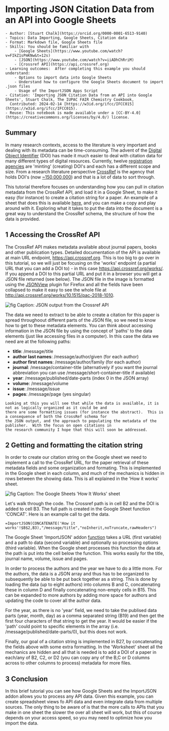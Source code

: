 # Importing JSON Citation Data from an API into Google Sheets 

```{dropdown} About this recipe
- Author: [Stuart Chalk](https://orcid.org/0000-0001-6513-9140)
- Topics: Data Importing, Google Sheets, Citation data
- Format: Markdown file, Google Sheets file
- Skills: You should be familiar with
    - [Google Sheets](https://www.youtube.com/watch?v=FIkZ1sPmKNw&t=12s)
    - [JSON](https://www.youtube.com/watch?v=iiADhChRriM)
    - [Crossref API](https://api.crossref.org)
- Learning outcomes:  After completing this example you should understand:
    - Options to import data into Google Sheets
    - Understand how to configure the Google Sheets document to import .json files
    - Usage of the ImportJSON Apps Script 
- Citation: 'Importing JSON Citation Data from an API into Google Sheets', Stuart Chalk, The IUPAC FAIR Chemistry Cookbook, 
  Contributed: 2024-02-14 [https://w3id.org/ifcc/IFCC015](https://w3id.org/ifcc/IFCC015).
- Reuse: This notebook is made available under a [CC-BY-4.0](https://creativecommons.org/licenses/by/4.0/) license.
```

## Summary
In many research contexts, access to the literature is very important and dealing with its metadata can be time-consuming.
The advent of the [Digital Object Identifier](https://www.doi.org/) (DOI) has made it much easier to deal with 
citation data for many different types of digital resources.  Currently, twelve [registration agencies](https://www.doi.org/the-community/existing-registration-agencies/) are 
'minting' (creating) DOI's and each has a different scope and size.  From a research literature perspective 
[CrossRef](https://www.crossref.org/) is the agency  that holds DOI's (now [~150,000,000](https://www.crossref.org/06members/53status.html)) and that is a lot of data to sort through.

This tutorial therefore focuses on understanding how you can pull in citation metadata from the CrossRef API, and 
load it in a Google Sheet, to make it easy (for instance) to create a citation string for a paper.  An example of a
sheet that does this is available [here](https://docs.google.com/spreadsheets/d/1tvU1p4zZBHgiAl1IFZHerh7_yqrn_Vn5nLIV9FcAz_0/edit#gid=0), 
and you can make a copy and play around with it. Exploring what it takes to put the data into the document is a great
way to understand the CrossRef schema, the structure of how the data is provided.

## 1 Accessing the CrossRef API
The CrossRef API makes metadata available about journal papers, books and other publication types.  Detailed documentation
of the API is available at main URL endpoint, https://api.crossref.org.  This is too big to go over in this tutorial, so
we will just be focusing on the 'works' endpoint (a partial URL that you can add a DOI to) - in this case
https://api.crossref.org/works/.  If you append a DOI to this partial URL and put it in a browser you will 
get a JSON file returned (see below).  The JSON file in the image is formatted using the [JSONView](https://jsonview.com/) 
plugin for Firefox and all the fields have been collapsed to make it easy to see the whole file at
http://api.crossref.org/works/10.1515/pac-2018-1010.

![fig](../images/gsheets_citations_crossref_api.jpg)
Caption: JSON output from the Crossref API

The data we need to extract to be able to create a citation for this paper is spread throughoout different parts of the
JSON file, so we need to know how to get to these metadata elements. You can think about accessing information in the 
JSON file by using the concept of 'paths' to the data elements (just like accessing files in a computer). In this case 
the data we need are at the following paths:

- **title**: /message/title
- **author last names**: /message/author/given (for each author)
- **author first names**: /message/author/family (for each author)
- **journal**: /message/container-title
  (alternatively if you want the journal abbreviation you can use /message/short-container-title if available)
- **year**: /message/published/date-parts (index 0 in the JSON array)
- **volume**: /message/volume
- **issue**: /message/issue
- **pages**: /message/page (yes singular)

```{note}
Looking at this you will see that while the data is available, it is not as logically organized as it could be and 
there are some formatting issues (for instance the abstract).  This is a consequence of both the CrossRef schema for
the JSON output, and the approach to populating the metadata of the publisher.  With the focus on open citations in
the research community I hope that this will soon be addressed.
```

## 2 Getting and formatting the citation string
In order to create our citation string on the Google sheet we need to implement a call to the CrossRef URL, for the
paper retrieval of these metadata fields and some organization and formating. This is implemented in the Google sheet
in each column, and much of the mechanics is hidden in rows between the showing data.  This is all explained in the
'How it works' sheet.

![fig](../images/gsheets_citations_howitworks.jpg)
Caption: The Google Sheets 'How It Works' sheet 

Let's walk through the code.  The Crossref path is in cell B2 and the DOI is added to cell B3.  The full path is
created in the Google Sheet function 'CONCAT'.  Here is an example call to get the data.

`=ImportJSON(CONCATENATE('How it works'!$B$2,B3),"/message/title","noInherit,noTruncate,rawHeaders")`

The Google Sheet 'ImportJSON' addon [function](https://workspace.google.com/marketplace/app/importjson_import_json_data_into_google/782573720506) 
takes a URL (first variable) and a path to data (second variable) and optionally
so processing options (third variable).  When the Google sheet processes this function the data at the path is put into
the cell below the function.  This works easily for the title, journal name, volume, issue and pages.

In order to process the authors and the year we have to do a little more.  For the authors, the data is a JSON array
and thus has to be organized to subsequently be able to be put back together as a string.  This is done by loading the
data (up to eight authors) into columns B and C, concatenating these in column D and finally concatenating non-empty
cells in B15.  This can be expanded to more authors by adding more space for authors and updating the code to cover
all the author data.

For the year, as there is no 'year' field, we need to take the publised data parts (year, month, day) as a comma
separated string (B19) and then get the first four characters of that string to get the year.  It would be easier if the 
'path' could point to specific elements in the array (i.e. /message/published/date-parts/0), but this does not work.

Finally, our goal of a citation string is implemented in B27, by concatenating the fields above with some extra 
formatting.  In the 'Worksheet' sheet all the mechanics are hidden and all that is needed is to add a DOI of a
paper in each/any of B2, C2, or D2 (you can copy any of the B,C or D columns across to other columns to process) 
metadata for more files.

## 3 Conclusion
In this brief tutorial you can see how Google Sheets and the ImportJSON addon allows you to process any API data.
Given this example, you can create spreadsheet views fo API data and even integrate data from multiple sources.
The only thing to be aware of is that the more calls to APIs that you make in one sheet the slower the over all
sheet will work, but this of course depends on your access speed, so you may need to optimize how you import the data.

